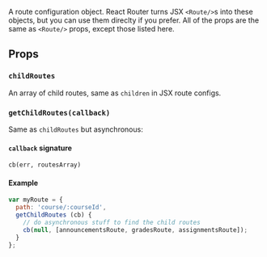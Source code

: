 A route configuration object. React Router turns JSX `<Route/>`s into
these objects, but you can use them direclty if you prefer. All of the
props are the same as `<Route/>` props, except those listed here.

Props
-----

### `childRoutes`

An array of child routes, same as `children` in JSX route configs.

### `getChildRoutes(callback)`

Same as `childRoutes` but asynchronous:

#### `callback` signature

`cb(err, routesArray)`

#### Example

```js
var myRoute = {
  path: 'course/:courseId',
  getChildRoutes (cb) {
    // do asynchronous stuff to find the child routes
    cb(null, [announcementsRoute, gradesRoute, assignmentsRoute]);
  }
};
```

